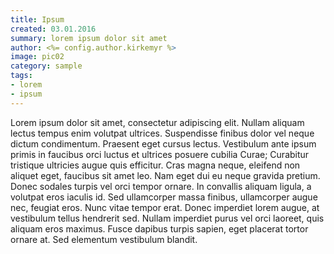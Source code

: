 ```yaml
---
title: Ipsum
created: 03.01.2016
summary: lorem ipsum dolor sit amet
author: <%= config.author.kirkemyr %>
image: pic02
category: sample
tags:
- lorem
- ipsum
---
```


Lorem ipsum dolor sit amet, consectetur adipiscing elit. Nullam aliquam lectus tempus enim volutpat ultrices. Suspendisse finibus dolor vel neque dictum condimentum. Praesent eget cursus lectus. Vestibulum ante ipsum primis in faucibus orci luctus et ultrices posuere cubilia Curae; Curabitur tristique ultricies augue quis efficitur. Cras magna neque, eleifend non aliquet eget, faucibus sit amet leo. Nam eget dui eu neque gravida pretium. Donec sodales turpis vel orci tempor ornare. In convallis aliquam ligula, a volutpat eros iaculis id. Sed ullamcorper massa finibus, ullamcorper augue nec, feugiat eros. Nunc vitae tempor erat. Donec imperdiet lorem augue, at vestibulum tellus hendrerit sed. Nullam imperdiet purus vel orci laoreet, quis aliquam eros maximus. Fusce dapibus turpis sapien, eget placerat tortor ornare at. Sed elementum vestibulum blandit.